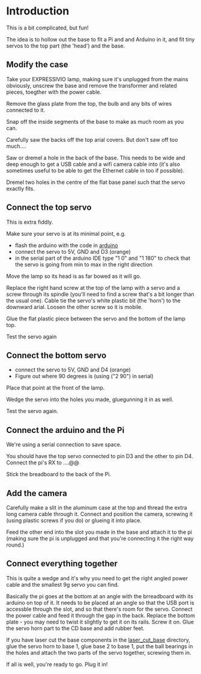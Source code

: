 # Introduction

This is a bit complicated, but fun!

The idea is to hollow out the base to fit a Pi and and Arduino in it, and 
fit tiny servos to the top part (the 'head') and the base.

## Modify the case

Take your EXPRESSIVIO lamp, making sure it's unplugged from the mains 
obviously, unscrew the base and remove the transformer and related 
pieces, toegther with the power cable.

Remove the glass plate from the top, the bulb and any bits of wires 
connected to it.

Snap off the inside segments of the base to make as much room as you can.

Carefully saw the backs off the top arial covers. But don't saw off too much....

Saw or dremel a hole in the back of the base. This needs to be wide and 
deep enough to get a USB cable and a wifi camera cable into (it's also 
sometimes useful to be able to get the Ethernet cable in too if possible).

Dremel two holes in the centre of the flat base panel such that the servo 
exactly fits. 

## Connect the top servo

This is extra fiddly.

Make sure your servo is at its minimal point, e.g.

 * flash the arduino with the code in [arduino](/arduino)
 * connect the servo to 5V, GND and D3 (orange)
 * in the serial part of the arduino IDE type "1 0" and "1 180" to check that the servo is going from min to max in the right direction

Move the lamp so its head is as far bowed as it will go.

Replace the right hand screw at the top of the lamp with a servo and a 
screw through its spindle (you'll need to find a screw that's a bit longer 
than the usual one). Cable tie the servo's white plastic bit (the 'horn') 
to the downward arial. Loosen the other screw so it is mobile.

Glue the flat plastic piece between the servo and the bottom of the lamp top.

Test the servo again

## Connect the bottom servo

 * connect the servo to 5V, GND and D4 (orange)
 * Figure out where 90 degrees is (using ("2 90") in serial)

Place that point at the front of the lamp.

Wedge the servo into the holes you made, gluegunning it in as well.

Test the servo again.

## Connect the arduino and the Pi

We're using a serial connection to save space.

You should have the top servo connected to pin D3 and the other to pin D4. 
Connect the pi's RX to ....@@

Stick the breadboard to the back of the Pi.

## Add the camera

Carefully make a slit in the aluminum case at the top and thread the extra 
long camera cable through it. Connect and position the camera, screwing it 
(using plastic screws if you do) or glueing it into place.

Feed the other end into the slot you made in the base and attach it to the 
pi (making sure the pi is unplugged and that you're connecting it the right 
way round.)

## Connect everything together

This is quite a wedge and it's why you need to get the right angled power 
cable and the smallest 9g servo you can find.

Basically the pi goes at the bottom at an angle with the brreadboard with 
its arduino on top of it. It needs to be placed at an angle so that the USB 
port is accessble through the slot, and so that there's room for the servo. 
Connect the power cable and feed it through the gap in the back. Replace 
the bottom plate - you may need to twist it slightly to get it on its 
rails. Screw it on. Glue the servo horn part to the CD base and add rubber feet.

If you have laser cut the base components in the 
[laser_cut_base](laser_cut_base/) directory, glue the servo horn to base 1, 
glue base 2 to base 1, put the ball bearings in the holes and attach the 
two parts of the servo together, screwing them in.

If all is well, you're ready to go. Plug it in!

